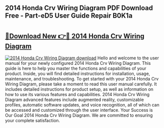 ## 2014 Honda Crv Wiring Diagram PDF Download Free - Part-eD5 User Guide Repair B0K1a

# <h2><a href="http://dftd2k.blite.top/?on=2014+Honda+Crv+Wiring+Diagram">🔗Download New 👉🔴 2014 Honda Crv Wiring Diagram</a></h2>

[![2014 Honda Crv Wiring Diagram download](https://i.imgur.com/lujVjoI.png)](http://dftd2k.blite.top/?on=2014+Honda+Crv+Wiring+Diagram)
Hello and welcome to the user manual for your newly configured 2014 Honda Crv Wiring Diagram. This guide is here to help you master the functions and capabilities of your product. Inside, you will find detailed instructions for installation, usage, maintenance, and troubleshooting. To get started with your 2014 Honda Crv Wiring Diagram, please take a moment to read this user manual carefully. It includes detailed instructions for product setup, as well as information on how to use its various features and capabilities. 2014 Honda Crv Wiring Diagram advanced features include augmented reality, customizable profiles, automatic software updates, and voice recognition, all of which can be accessed and customized through the user interface. Your Success is Our Goal 2014 Honda Crv Wiring Diagram. We are committed to ensuring your complete satisfaction.
